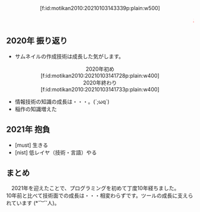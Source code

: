 <div style="text-align:center;">[f:id:motikan2010:20210103143339p:plain:w500]</div>

<marquee><font color="#f00">あけましておめでとうございます</font></marquee>

## 2020年 振り返り

- サムネイルの作成技術は成長した気がします。  

<div style="text-align:center;">
2020年初め<br/>
[f:id:motikan2010:20210103141728p:plain:w400]
</div>

<div style="text-align:center;">
2020年終わり<br/>
[f:id:motikan2010:20210103141733p:plain:w400]
</div>

- 情報技術の知識の成長は・・・。(´;ωq`)
- 稲作の知識増えた

## 2021年 抱負

- [must] 生きる
- [nist] 低レイヤ（技術・言語）やる

## まとめ

　2021年を迎えたことで、プログラミングを初めて丁度10年経ちました。  
10年前と比べて技術面での成長は・・・相変わらずです。ツールの成長に支えられています (*˘︶˘人)。
